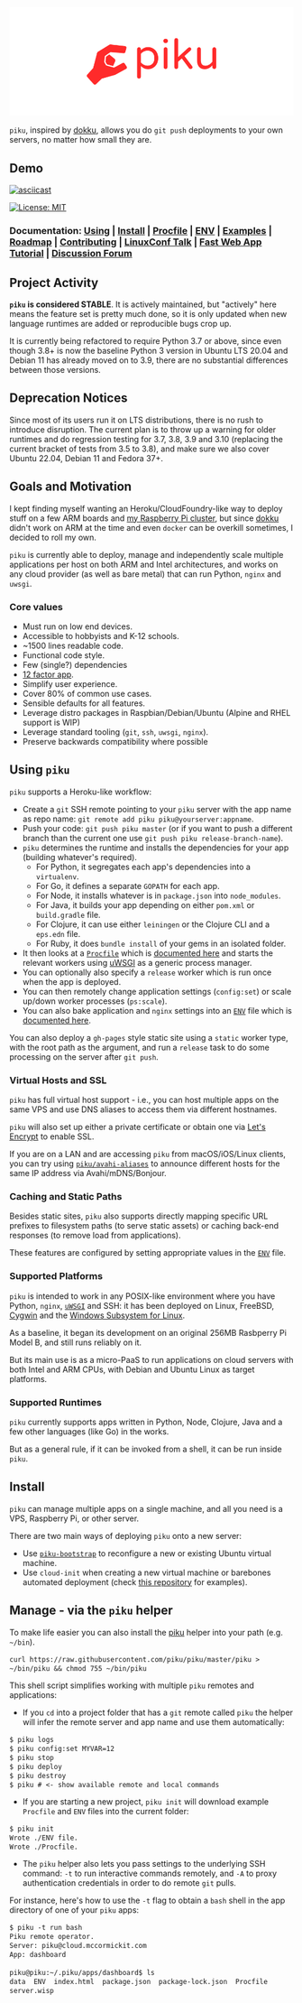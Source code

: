 ![piku logo](./img/logo.png)

`piku`, inspired by [dokku][dokku], allows you do `git push` deployments to your own servers, no matter how small they are.

## Demo

[![asciicast](https://asciinema.org/a/Ar31IoTkzsZmWWvlJll6p7haS.svg)](https://asciinema.org/a/Ar31IoTkzsZmWWvlJll6p7haS)

[![License: MIT](https://img.shields.io/badge/License-MIT-yellow.svg)](https://opensource.org/licenses/MIT)

### Documentation: [Using](#using-piku) | [Install](#install) | [Procfile](docs/DESIGN.md#procfile-format) | [ENV](./docs/ENV.md) | [Examples](./examples/README.md) | [Roadmap](https://github.com/piku/piku/projects/2) | [Contributing](./docs/CONTRIBUTING.md) | [LinuxConf Talk](https://www.youtube.com/watch?v=ec-GoDukHWk) | [Fast Web App Tutorial](https://github.com/piku/webapp-tutorial) | [Discussion Forum](https://github.com/piku/piku/discussions)

## Project Activity

**`piku` is considered STABLE**. It is actively maintained, but "actively" here means the feature set is pretty much done, so it is only updated when new language runtimes are added or reproducible bugs crop up.

It is currently being refactored to require Python 3.7 or above, since even though 3.8+ is now the baseline Python 3 version in Ubuntu LTS 20.04 and Debian 11 has already moved on to 3.9, there are no substantial differences between those versions.

## Deprecation Notices

Since most of its users run it on LTS distributions, there is no rush to introduce disruption. The current plan is to throw up a warning for older runtimes and do regression testing for 3.7, 3.8, 3.9 and 3.10 (replacing the current bracket of tests from 3.5 to 3.8), and make sure we also cover Ubuntu 22.04, Debian 11 and Fedora 37+.

## Goals and Motivation

I kept finding myself wanting an Heroku/CloudFoundry-like way to deploy stuff on a few ARM boards and [my Raspberry Pi cluster][raspi-cluster], but since [dokku][dokku] didn't work on ARM at the time and even `docker` can be overkill sometimes, I decided to roll my own.

`piku` is currently able to deploy, manage and independently scale multiple applications per host on both ARM and Intel architectures, and works on any cloud provider (as well as bare metal) that can run Python, `nginx` and `uwsgi`.

### Core values

 * Must run on low end devices.
 * Accessible to hobbyists and K-12 schools.
 * ~1500 lines readable code.
 * Functional code style.
 * Few (single?) dependencies
 * [12 factor app](https://12factor.net).
 * Simplify user experience.
 * Cover 80% of common use cases.
 * Sensible defaults for all features.
 * Leverage distro packages in Raspbian/Debian/Ubuntu (Alpine and RHEL support is WIP)
 * Leverage standard tooling (`git`, `ssh`, `uwsgi`, `nginx`).
 * Preserve backwards compatibility where possible

## Using `piku`

`piku` supports a Heroku-like workflow:

* Create a `git` SSH remote pointing to your `piku` server with the app name as repo name:
  `git remote add piku piku@yourserver:appname`.
* Push your code: `git push piku master` (or if you want to push a different branch than the current one use `git push piku release-branch-name`).
* `piku` determines the runtime and installs the dependencies for your app (building whatever's required).
   * For Python, it segregates each app's dependencies into a `virtualenv`.
   * For Go, it defines a separate `GOPATH` for each app.
   * For Node, it installs whatever is in `package.json` into `node_modules`.
   * For Java, it builds your app depending on either `pom.xml` or `build.gradle` file.
   * For Clojure, it can use either `leiningen` or the Clojure CLI and a `eps.edn` file.
   * For Ruby, it does `bundle install` of your gems in an isolated folder.
* It then looks at a [`Procfile`](docs/DESIGN.md#procfile-format) which is [documented here](docs/DESIGN.md#procfile-format) and starts the relevant workers using [uWSGI][uwsgi] as a generic process manager.
* You can optionally also specify a `release` worker which is run once when the app is deployed.
* You can then remotely change application settings (`config:set`) or scale up/down worker processes (`ps:scale`).
* You can also bake application and `nginx` settings into an [`ENV`](./docs/ENV.md) file which is [documented here](./docs/ENV.md).

You can also deploy a `gh-pages` style static site using a `static` worker type, with the root path as the argument, and run a `release` task to do some processing on the server after `git push`.

### Virtual Hosts and SSL

`piku` has full virtual host support - i.e., you can host multiple apps on the same VPS and use DNS aliases to access them via different hostnames. 

`piku`  will also set up either a private certificate or obtain one via [Let's Encrypt](https://letsencrypt.org/) to enable SSL.

If you are on a LAN and are accessing `piku` from macOS/iOS/Linux clients, you can try using [`piku/avahi-aliases`](https://github.com/piku/avahi-aliases) to announce different hosts for the same IP address via Avahi/mDNS/Bonjour.

### Caching and Static Paths

Besides static sites, `piku` also supports directly mapping specific URL prefixes to filesystem paths (to serve static assets) or caching back-end responses (to remove load from applications).

These features are configured by setting appropriate values in the [`ENV`](./docs/ENV.md) file.

### Supported Platforms

`piku` is intended to work in any POSIX-like environment where you have Python, `nginx`, [`uWSGI`][uwsgi] and SSH: it has been deployed on Linux, FreeBSD, [Cygwin][cygwin] and the [Windows Subsystem for Linux][wsl].

As a baseline, it began its development on an original 256MB Rasbperry Pi Model B, and still runs reliably on it.

But its main use is as a micro-PaaS to run applications on cloud servers with both Intel and ARM CPUs, with Debian and Ubuntu Linux as target platforms.

### Supported Runtimes

`piku` currently supports apps written in Python, Node, Clojure, Java and a few other languages (like Go) in the works.

But as a general rule, if it can be invoked from a shell, it can be run inside `piku`.

## Install

`piku` can manage multiple apps on a single machine, and all you need is a VPS, Raspberry Pi, or other server.

There are two main ways of deploying `piku` onto a new server:

* Use [`piku-bootstrap`](https://github.com/piku/piku-bootstrap) to reconfigure a new or existing Ubuntu virtual machine.
* Use `cloud-init` when creating a new virtual machine or barebones automated deployment (check [this repository](https://github.com/piku/cloud-init) for examples).

## Manage - via the `piku` helper

To make life easier you can also install the [piku](./piku) helper into your path (e.g. `~/bin`).

```shell
curl https://raw.githubusercontent.com/piku/piku/master/piku > ~/bin/piku && chmod 755 ~/bin/piku
```

This shell script simplifies working with multiple `piku` remotes and applications:

* If you `cd` into a project folder that has a `git` remote called `piku` the helper will infer the remote server and app name and use them automatically:

```shell
$ piku logs
$ piku config:set MYVAR=12
$ piku stop
$ piku deploy
$ piku destroy
$ piku # <- show available remote and local commands
```

* If you are starting a new project, `piku init` will download example `Procfile` and `ENV` files into the current folder:

```shell
$ piku init
Wrote ./ENV file.
Wrote ./Procfile.
```

* The `piku` helper also lets you pass settings to the underlying SSH command: `-t` to run interactive commands remotely, and `-A` to proxy authentication credentials in order to do remote `git` pulls.

For instance, here's how to use the `-t` flag to obtain a `bash` shell in the app directory of one of your `piku` apps:

```shell
$ piku -t run bash
Piku remote operator.
Server: piku@cloud.mccormickit.com
App: dashboard

piku@piku:~/.piku/apps/dashboard$ ls
data  ENV  index.html  package.json  package-lock.json  Procfile  server.wisp
```

[dokku]: https://github.com/dokku/dokku
[raspi-cluster]: https://github.com/rcarmo/raspi-cluster
[cygwin]: http://www.cygwin.com
[uwsgi]: https://github.com/unbit/uwsgi
[wsl]: https://en.wikipedia.org/wiki/Windows_Subsystem_for_Linux

